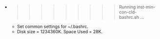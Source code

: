 * >>>>>>>>> Running inst-min-con-cld-bashrc.sh ...
  * Set common settings for ~/.bashrc.
  * Disk size = 1234360K. Space Used = 28K.
